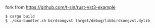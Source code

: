 fork from https://github.com/t-sin/rust-vst3-example

```shell
$ cargo build
$ ./osx-bundler.sh birdsongvst target/debug/libbirdsongvst.dylib
```
